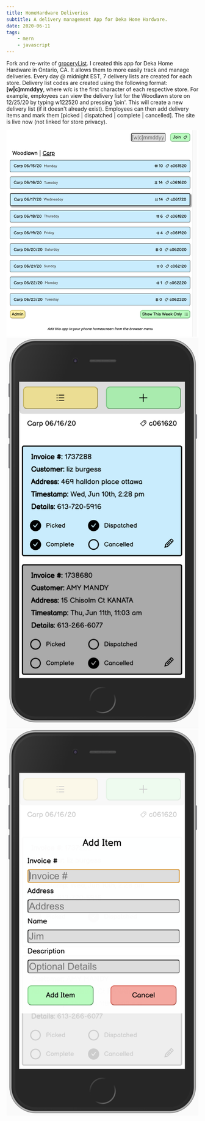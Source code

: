 ```yaml
---
title: HomeHardware Deliveries
subtitle: A delivery management App for Deka Home Hardware.
date: 2020-06-11
tags: 
    - mern
    - javascript
---
```

Fork and re-write of [groceryList](/projects/grocerylist/).  I created this app for Deka Home Hardware in Ontario, CA.  It allows them to more easily track and manage deliveries.  Every day @ midnight EST, 7 delivery lists are created for each store.  Delivery list codes are created using the following format: **[w|c]mmddyy**, where w/c is the first character of each respective store.  For example, employees can view the delivery list for the Woodlawn store on 12/25/20 by typing w122520 and pressing 'join'.  This will create a new delivery list (if it doesn't already exist).  Employees can then add delivery items and mark them [picked | dispatched | complete | cancelled].  The site is live now (not linked for store privacy).

![Home Hardware](/img/homehardware/homehardware1.png)
![Home Hardware](/img/homehardware/homehardware2.png)
![Home Hardware](/img/homehardware/homehardware3.png)